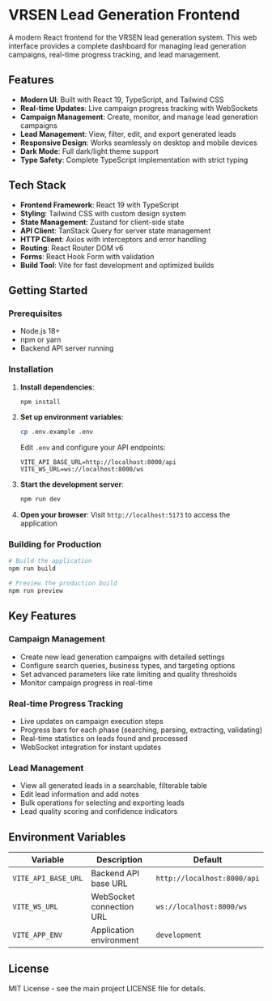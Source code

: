 # VRSEN Lead Generation Frontend

A modern React frontend for the VRSEN lead generation system. This web interface provides a complete dashboard for managing lead generation campaigns, real-time progress tracking, and lead management.

## Features

- **Modern UI**: Built with React 19, TypeScript, and Tailwind CSS
- **Real-time Updates**: Live campaign progress tracking with WebSockets
- **Campaign Management**: Create, monitor, and manage lead generation campaigns
- **Lead Management**: View, filter, edit, and export generated leads
- **Responsive Design**: Works seamlessly on desktop and mobile devices
- **Dark Mode**: Full dark/light theme support
- **Type Safety**: Complete TypeScript implementation with strict typing

## Tech Stack

- **Frontend Framework**: React 19 with TypeScript
- **Styling**: Tailwind CSS with custom design system
- **State Management**: Zustand for client-side state
- **API Client**: TanStack Query for server state management
- **HTTP Client**: Axios with interceptors and error handling
- **Routing**: React Router DOM v6
- **Forms**: React Hook Form with validation
- **Build Tool**: Vite for fast development and optimized builds

## Getting Started

### Prerequisites

- Node.js 18+ 
- npm or yarn
- Backend API server running

### Installation

1. **Install dependencies**:
   ```bash
   npm install
   ```

2. **Set up environment variables**:
   ```bash
   cp .env.example .env
   ```
   
   Edit `.env` and configure your API endpoints:
   ```env
   VITE_API_BASE_URL=http://localhost:8000/api
   VITE_WS_URL=ws://localhost:8000/ws
   ```

3. **Start the development server**:
   ```bash
   npm run dev
   ```

4. **Open your browser**:
   Visit `http://localhost:5173` to access the application

### Building for Production

```bash
# Build the application
npm run build

# Preview the production build
npm run preview
```

## Key Features

### Campaign Management
- Create new lead generation campaigns with detailed settings
- Configure search queries, business types, and targeting options
- Set advanced parameters like rate limiting and quality thresholds
- Monitor campaign progress in real-time

### Real-time Progress Tracking
- Live updates on campaign execution steps
- Progress bars for each phase (searching, parsing, extracting, validating)
- Real-time statistics on leads found and processed
- WebSocket integration for instant updates

### Lead Management
- View all generated leads in a searchable, filterable table
- Edit lead information and add notes
- Bulk operations for selecting and exporting leads
- Lead quality scoring and confidence indicators

## Environment Variables

| Variable | Description | Default |
|----------|-------------|---------|
| `VITE_API_BASE_URL` | Backend API base URL | `http://localhost:8000/api` |
| `VITE_WS_URL` | WebSocket connection URL | `ws://localhost:8000/ws` |
| `VITE_APP_ENV` | Application environment | `development` |

## License

MIT License - see the main project LICENSE file for details.
